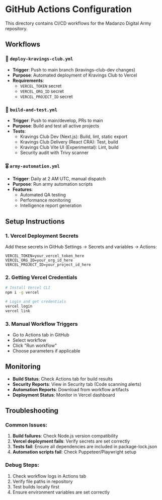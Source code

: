# GitHub Actions Configuration

This directory contains CI/CD workflows for the Madanzo Digital Army repository.

## Workflows

### 🚀 `deploy-kravings-club.yml`
- **Trigger**: Push to main branch (kravings-club-dev changes)
- **Purpose**: Automated deployment of Kravings Club to Vercel
- **Requirements**: 
  - `VERCEL_TOKEN` secret
  - `VERCEL_ORG_ID` secret  
  - `VERCEL_PROJECT_ID` secret

### 🧪 `build-and-test.yml`
- **Trigger**: Push to main/develop, PRs to main
- **Purpose**: Build and test all active projects
- **Tests**:
  - Kravings Club Dev (Next.js): Build, lint, static export
  - Kravings Club Delivery (React CRA): Test, build
  - Kravings Club Vite UI (Experimental): Lint, build
  - Security audit with Trivy scanner

### 🎖️ `army-automation.yml`
- **Trigger**: Daily at 2 AM UTC, manual dispatch
- **Purpose**: Run army automation scripts
- **Features**:
  - Automated QA testing
  - Performance monitoring
  - Intelligence report generation

## Setup Instructions

### 1. Vercel Deployment Secrets
Add these secrets in GitHub Settings → Secrets and variables → Actions:

```
VERCEL_TOKEN=your_vercel_token_here
VERCEL_ORG_ID=your_org_id_here
VERCEL_PROJECT_ID=your_project_id_here
```

### 2. Getting Vercel Credentials
```bash
# Install Vercel CLI
npm i -g vercel

# Login and get credentials
vercel login
vercel link
```

### 3. Manual Workflow Triggers
- Go to Actions tab in GitHub
- Select workflow
- Click "Run workflow"
- Choose parameters if applicable

## Monitoring

- **Build Status**: Check Actions tab for build results
- **Security Reports**: View in Security tab (Code scanning alerts)
- **Automation Reports**: Download from workflow artifacts
- **Deployment Status**: Monitor in Vercel dashboard

## Troubleshooting

### Common Issues:
1. **Build failures**: Check Node.js version compatibility
2. **Vercel deployment fails**: Verify secrets are set correctly
3. **Tests fail**: Ensure all dependencies are included in package-lock.json
4. **Automation scripts fail**: Check Puppeteer/Playwright setup

### Debug Steps:
1. Check workflow logs in Actions tab
2. Verify file paths in repository
3. Test builds locally first
4. Ensure environment variables are set correctly